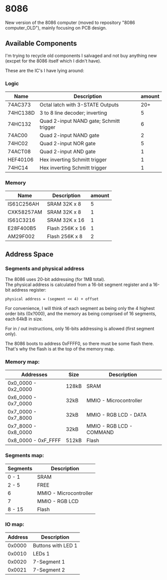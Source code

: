 # 8086

New version of the 8086 computer (moved to repository "8086 computer_OLD"), mainly focusing on PCB design.

## Available Components
I'm trying to recycle old components I salvaged and not buy anything new (excpet for the 8086 itself which I didn't have).

These are the IC's I have lying around:

### Logic

| Name          | Description                               | amount    |
| ------------- | ----------------------------------------- | --------- |
| 74AC373       | Octal latch with 3-STATE Outputs          | 20+       |
| 74HC138D      | 3 to 8 line decoder; inverting            | 5         |
| 74HC132       | Quad 2-input NAND gate; Schmitt trigger   | 6         |
| 74AC00        | Quad 2-input NAND gate                    | 2         |
| 74HC02        | Quad 2-input NOR gate                     | 5         |
| 74ACT08       | Quad 2-input AND gate                     | 1         |
| HEF40106      | Hex inverting Schmitt trigger             | 1         |
| 74HC14        | Hex inverting Schmitt trigger             | 1         |

### Memory

| Name          | Description           | amount    |
| ------------- | --------------------- | --------- |
| IS61C256AH    |	SRAM 32K x 8        | 5         |
| CXK58257AM    |	SRAM 32K x 8        | 1         |
| IS61C3216     |	SRAM 32K x 16       | 1         |
| E28F400B5     |	Flash 256K x 16     | 1         |
| AM29F002      |	Flash 256K x 8      | 2         |




## Address Space

### Segments and physical address

The 8086 uses 20-bit addressing (for 1MB total).  
The physical address is calculated from a 16-bit segment register and a 16-bit address register:

```
physical address = (segment << 4) + offset
```

For convenience, I will think of each segment as being only the 4 highest order bits (0x?000), and the memory as being comprised of 16 segments, each 64kB in size.
    
For in / out instructions, only 16-bits addressing is allowed (first segment only).

The 8086 boots to address 0xFFFF0, so there must be some flash there. That's why the flash is at the top of the memory map.

### Memory map:

| Addresses             | Size  | Description               |
| --------------------- | ----- | ------------------------- |
| 0x0_0000 - 0x2_0000   | 128kB | SRAM                      |
| 0x6_0000 - 0x7_0000   | 32kB  | MMIO - Microcontroller    |
| 0x7_0000 - 0x7_8000   | 32kB  | MMIO - RGB LCD - DATA     |
| 0x7_8000 - 0x8_0000   | 32kB  | MMIO - RGB LCD  - COMMAND |
| 0x8_0000 - 0xF_FFFF   | 512kB | Flash                     |

### Segments map:

| Segments   | Description              |
| --------- | ------------------------- |
| 0 - 1     | SRAM                      |
| 2 - 5     | FREE                      |
| 6         | MMIO - Microcontroller    |
| 7         | MMIO - RGB LCD            |
| 8 - 15    | Flash                     |

### IO map:

| Address   | Description           |
| --------- | --------------------- |
| 0x0000    | Buttons with LED 1    |
| 0x0010    | LEDs 1                |
| 0x0020    | 7-Segment 1           |
| 0x0021    | 7-Segment 2           |
  
